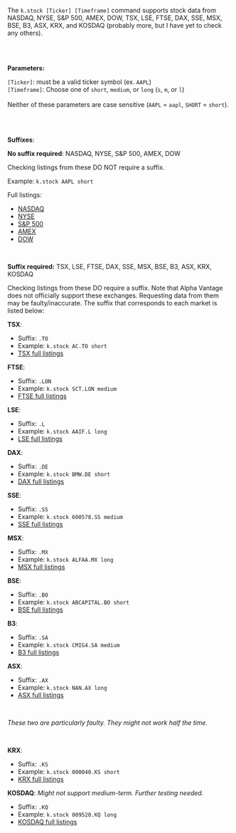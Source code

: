 The `k.stock [Ticker] [Timeframe]` command supports stock data from NASDAQ, NYSE, S&P 500, AMEX, DOW, TSX, LSE, FTSE, DAX, SSE, MSX, BSE,
B3, ASX, KRX, and KOSDAQ (probably more, but I have yet to check any others).

<br><br>

**Parameters:**

`[Ticker]`: must be a valid ticker symbol (ex. `AAPL`)<br>
`[Timeframe]`: Choose one of `short`, `medium`, or `long` (`s`, `m`, or `l`)<br><br>
Neither of these parameters are case sensitive (`AAPL` = `aapl`, `SHORT` = `short`).

<br><br>

**Suffixes**: 

**No suffix required**: NASDAQ, NYSE, S&P 500, AMEX, DOW

Checking listings from these DO NOT require a suffix.

Example: `k.stock AAPL short`

Full listings: 
- [NASDAQ](https://www.advfn.com/nasdaq/nasdaq.asp)
- [NYSE](https://www.advfn.com/nyse/newyorkstockexchange.asp)
- [S&P 500](https://markets.businessinsider.com/index/components/s&p_500)
- [AMEX](https://www.advfn.com/amex/americanstockexchange.asp)
- [DOW](https://markets.businessinsider.com/index/components/dow_jones?op=1)

<br>

**Suffix required:** TSX, LSE, FTSE, DAX, SSE, MSX, BSE, B3, ASX, KRX, KOSDAQ

Checking listings from these DO require a suffix. Note that Alpha Vantage does not officially support these exchanges.
Requesting data from them may be faulty/inaccurate. The suffix that corresponds to each market is listed below:

**TSX**:<br>
- Suffix: `.TO`
- Example: `k.stock AC.TO short`
- [TSX full listings](http://www.eoddata.com/StockList/TSX.htm)

**FTSE**: 
- Suffix: `.LON`
- Example: `k.stock SCT.LON medium`
- [FTSE full listings](https://markets.businessinsider.com/index/components/ftse_100)

**LSE**:
- Suffix: `.L`
- Example: `k.stock AAIF.L long`
- [LSE full listings](https://www.dividendmax.com/stock-exchange-listings/united-kingdom/london-stock-exchange)

**DAX**: 
- Suffix: `.DE`
- Example: `k.stock BMW.DE short`
- [DAX full listings](https://markets.businessinsider.com/index/components/dax?op=1)

**SSE**: 
- Suffix: `.SS`
- Example: `k.stock 600578.SS medium`
- [SSE full listings](https://en.wikipedia.org/wiki/Category:Companies_listed_on_the_Shanghai_Stock_Exchange)

**MSX**: 
- Suffix: `.MX`
- Example: `k.stock ALFAA.MX long`
- [MSX full listings](https://en.wikipedia.org/wiki/List_of_companies_traded_on_the_Bolsa_Mexicana_de_Valores)

**BSE**: 
- Suffix: `.BO`
- Example: `k.stock ABCAPITAL.BO short`
- [BSE full listings](https://en.wikipedia.org/wiki/Category:Companies_listed_on_the_Bombay_Stock_Exchange)

**B3**: 
- Suffix: `.SA`
- Example: `k.stock CMIG4.SA medium`
- [B3 full listings](https://en.wikipedia.org/wiki/List_of_companies_listed_on_Ibovespa)

**ASX**: 
- Suffix: `.AX`
- Example: `k.stock NAN.AX long`
- [ASX full listings](https://www.asx.com.au/asx/research/listedCompanies.do)

<br>

*These two are particularly faulty. They might not work half the time.*

<br>

**KRX**: 
- Suffix: `.KS`
- Example: `k.stock 000040.KS short`
- [KRX full listings](https://www.koreanbulls.com/SignalList.aspx?lang=en&MarketSymbol=KOREA)

**KOSDAQ**: *Might not support medium-term. Further testing needed.*
- Suffix: `.KQ`
- Example: `k.stock 009520.KQ long`
- [KOSDAQ full listings](https://www.koreanbulls.com/SignalList.aspx?lang=en&MarketSymbol=KOREAOTC)
